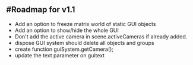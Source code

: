 #Roadmap for v1.1
----------------------

* Add an option to freeze matrix world of static GUI objects
* Add an option to show/hide the whole GUI
* Don't add the active camera in scene.activeCameras if already added.
* dispose GUI system should delete all objects and groups
* create function guiSystem.getCamera();
* update the text parameter on guitext